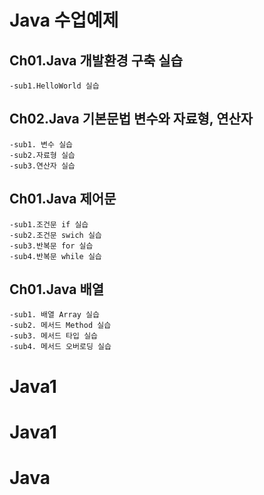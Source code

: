 # Java 수업예제

## Ch01.Java 개발환경 구축 실습
	-sub1.HelloWorld 실습

## Ch02.Java 기본문법 변수와 자료형, 연산자
	-sub1. 변수 실습
	-sub2.자료형 실습
	-sub3.연산자 실습
## Ch01.Java 제어문
	-sub1.조건문 if 실습
	-sub2.조건문 swich 실습
	-sub3.반복문 for 실습
	-sub4.반복문 while 실습
## Ch01.Java 배열
	-sub1. 배열 Array 실습
	-sub2. 메서드 Method 실습
	-sub3. 메서드 타입 실습
	-sub4. 메서드 오버로딩 실습


# Java1
# Java1
# Java
